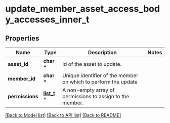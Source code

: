 # update_member_asset_access_body_accesses_inner_t

## Properties
Name | Type | Description | Notes
------------ | ------------- | ------------- | -------------
**asset_id** | **char \*** | Id of the asset to update. | 
**member_id** | **char \*** | Unique identifier of the member on which to perform the update | 
**permissions** | [**list_t**](permissions.md) \* | A non-empty array of permissions to assign to the member. | 

[[Back to Model list]](../README.md#documentation-for-models) [[Back to API list]](../README.md#documentation-for-api-endpoints) [[Back to README]](../README.md)


